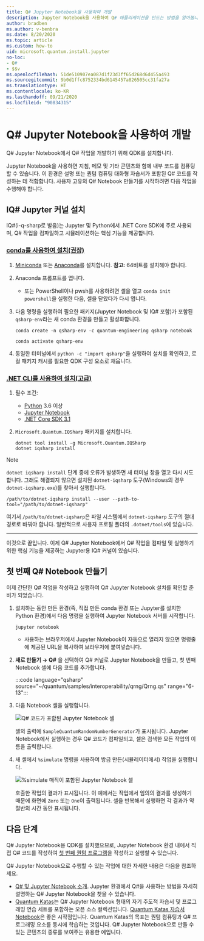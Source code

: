 ```yaml
---
title: Q# Jupyter Notebook을 사용하여 개발
description: Jupyter Notebook을 사용하여 Q# 애플리케이션을 만드는 방법을 알아봅니다.
author: bradben
ms.author: v-benbra
ms.date: 8/20/2020
ms.topic: article
ms.custom: how-to
uid: microsoft.quantum.install.jupyter
no-loc:
- Q#
- $$v
ms.openlocfilehash: 51de510907ea087d1f23d3ff65d268d6d455a493
ms.sourcegitcommit: 9b0d1ffc8752334bd6145457a826505cc31fa27a
ms.translationtype: HT
ms.contentlocale: ko-KR
ms.lasthandoff: 09/21/2020
ms.locfileid: "90834315"
---
```

# <a name="develop-with-no-locq-jupyter-notebooks"></a>Q# Jupyter Notebook을 사용하여 개발

Q# Jupyter Notebook에서 Q# 작업을 개발하기 위해 QDK를 설치합니다.

Jupyter Notebook을 사용하면 지침, 메모 및 기타 콘텐츠와 함께 내부 코드를 컴퓨팅할 수 있습니다. 이 환경은 설명 또는 퀀텀 컴퓨팅 대화형 자습서가 포함된 Q# 코드를 작성하는 데 적합합니다. 사용자 고유의 Q# Notebook 만들기를 시작하려면 다음 작업을 수행해야 합니다.

## <a name="install-the-ino-locq-jupyter-kernel"></a>IQ# Jupyter 커널 설치

IQ#(i-q-sharp로 발음)는 Jupyter 및 Python에서 .NET Core SDK에 주로 사용되며, Q# 작업을 컴파일하고 시뮬레이션하는 핵심 기능을 제공합니다.

### <a name="install-using-conda-recommended"></a>[conda를 사용하여 설치(권장)](#tab/tabid-conda)

1. [Miniconda](https://docs.conda.io/en/latest/miniconda.html) 또는 [Anaconda](https://www.anaconda.com/products/individual#Downloads)를 설치합니다. **참고:** 64비트를 설치해야 합니다.

1. Anaconda 프롬프트를 엽니다.

   - 또는 PowerShell이나 pwsh를 사용하려면 셸을 열고 `conda init powershell`을 실행한 다음, 셸을 닫았다가 다시 엽니다.

1. 다음 명령을 실행하여 필요한 패키지(Jupyter Notebook 및 IQ# 포함)가 포함된 `qsharp-env`라는 새 conda 환경을 만들고 활성화합니다.

    ```
    conda create -n qsharp-env -c quantum-engineering qsharp notebook

    conda activate qsharp-env
    ```

1. 동일한 터미널에서 `python -c "import qsharp"`을 실행하여 설치를 확인하고, 로컬 패키지 캐시를 필요한 QDK 구성 요소로 채웁니다.

### <a name="install-using-net-cli-advanced"></a>[.NET CLI를 사용하여 설치(고급)](#tab/tabid-dotnetcli)

1. 필수 조건:

    - [Python](https://www.python.org/downloads/) 3.6 이상
    - [Jupyter Notebook](https://jupyter.readthedocs.io/en/latest/install.html)
    - [.NET Core SDK 3.1](https://dotnet.microsoft.com/download/dotnet-core/3.1)

1. `Microsoft.Quantum.IQSharp` 패키지를 설치합니다.

    ```dotnetcli
    dotnet tool install -g Microsoft.Quantum.IQSharp
    dotnet iqsharp install
    ```

> [!NOTE]
> `dotnet iqsharp install` 단계 중에 오류가 발생하면 새 터미널 창을 열고 다시 시도합니다.
> 그래도 해결되지 않으면 설치된 `dotnet-iqsharp` 도구(Windows의 경우 `dotnet-iqsharp.exe`)를 찾아서 실행합니다.
> ```
> /path/to/dotnet-iqsharp install --user --path-to-tool="/path/to/dotnet-iqsharp"
> ```
> 여기서 `/path/to/dotnet-iqsharp`은 파일 시스템에서 `dotnet-iqsharp` 도구의 절대 경로로 바꿔야 합니다.
> 일반적으로 사용자 프로필 폴더의 `.dotnet/tools`에 있습니다.
    
***

이것으로 끝입니다. 이제 Q# Jupyter Notebook에서 Q# 작업을 컴파일 및 실행하기 위한 핵심 기능을 제공하는 Jupyter용 IQ# 커널이 있습니다.

## <a name="create-your-first-no-locq-notebook"></a>첫 번째 Q# Notebook 만들기

이제 간단한 Q# 작업을 작성하고 실행하여 Q# Jupyter Notebook 설치를 확인할 준비가 되었습니다.

1. 설치하는 동안 만든 환경(즉, 직접 만든 conda 환경 또는 Jupyter를 설치한 Python 환경)에서 다음 명령을 실행하여 Jupyter Notebook 서버를 시작합니다.

    ```
    jupyter notebook
    ```

    - 사용하는 브라우저에서 Jupyter Notebook이 자동으로 열리지 않으면 명령줄에 제공된 URL을 복사하여 브라우저에 붙여넣습니다.

1. **새로 만들기 → Q#** 을 선택하여 Q# 커널로 Jupyter Notebook을 만들고, 첫 번째 Notebook 셀에 다음 코드를 추가합니다.

    :::code language="qsharp" source="~/quantum/samples/interoperability/qrng/Qrng.qs" range="6-13":::

1. 다음 Notebook 셀을 실행합니다.

    ![Q# 코드가 포함된 Jupyter Notebook 셀](~/media/install-guide-jupyter.png)

    셀의 출력에 `SampleQuantumRandomNumberGenerator`가 표시됩니다. Jupyter Notebook에서 실행하는 경우 Q# 코드가 컴파일되고, 셀은 검색한 모든 작업의 이름을 출력합니다.

1. 새 셀에서 `%simulate` 명령을 사용하여 방금 만든(시뮬레이터에서) 작업을 실행합니다.

    ![%simulate 매직이 포함된 Jupyter Notebook 셀](~/media/install-guide-jupyter-simulate.png)

    호출한 작업의 결과가 표시됩니다. 이 예에서는 작업에서 임의의 결과를 생성하기 때문에 화면에 `Zero` 또는 `One`이 출력됩니다. 셀을 반복해서 실행하면 각 결과가 약 절반의 시간 동안 표시됩니다.

## <a name="next-steps"></a>다음 단계

Q# Jupyter Notebook용 QDK를 설치했으므로, Jupyter Notebook 환경 내에서 직접 Q# 코드를 작성하여 [첫 번째 퀀텀 프로그램](xref:microsoft.quantum.quickstarts.qrng)을 작성하고 실행할 수 있습니다.

Q# Jupyter Notebook으로 수행할 수 있는 작업에 대한 자세한 내용은 다음을 참조하세요.

- [Q# 및 Jupyter Notebook 소개](https://docs.microsoft.com/samples/microsoft/quantum/intro-to-qsharp-jupyter/). Jupyter 환경에서 Q#을 사용하는 방법을 자세히 설명하는 Q# Jupyter Notebook을 찾을 수 있습니다.
- [Quantum Katas](xref:microsoft.quantum.overview.katas)는 Q# Jupyter Notebook 형태의 자기 주도적 자습서 및 프로그래밍 연습 세트를 포함하는 오픈 소스 컬렉션입니다. [Quantum Katas 자습서 Notebook](https://github.com/microsoft/QuantumKatas#tutorial-topics)은 좋은 시작점입니다. Quantum Katas의 목표는 퀀텀 컴퓨팅과 Q# 프로그래밍 요소를 동시에 학습하는 것입니다. Q# Jupyter Notebook으로 만들 수 있는 콘텐츠의 종류를 보여주는 유용한 예입니다.
